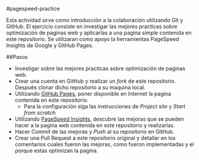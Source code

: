 #pagespeed-practice


Esta actividad sirve como introducción a la colaboración utilizando Git y GitHub. El ejercicio consiste en investigar las mejores practicas sobre optimización de paginas web y aplicarlas a una pagina simple contenida en este repositorio. Se utilizaran como apoyo la herramientas PageSpeed Insights de Google y GitHub Pages. 

##Pasos
 - Investigar sobre las mejores practicas sobre optimización de paginas web. 
 - Crear una cuenta en GitHub y realizar un *fork* de este repositorio. Después clonar dicho repositorio a su maquina local.
 - Utilizando [GitHub Pages](https://pages.github.com/), poner disponible en Internet la pagina contenida en este repositorio.
	 - Para la configuración siga las instrucciones de *Project site* y *Start from scratch*
 - Utilizando [PageSpeed Insights](https://developers.google.com/speed/pagespeed/), descubre las mejoras que se pueden hacer a la pagina web contenida en este repositorio y realizarlas. 
 - Hacer *Commit* de las mejoras y *Push* al su repositorio en GitHub.
 - Crear una Pull Request a este repositorio original y detallar en los comentarios cuales fueron las mejoras, como fueron implementadas y el porque estas optimizan la pagina.
